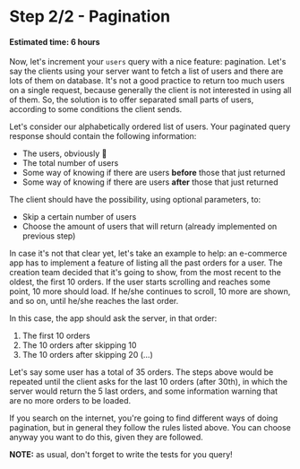 # Step 2/2 - Pagination
#### Estimated time: 6 hours

Now, let's increment your `users` query with a nice feature: pagination. Let's say the clients using your server want to fetch a list of users and there are lots of them on database. It's not a good practice to return too much users on a single request, because generally the client is not interested in using all of them. So, the solution is to offer separated small parts of users, according to some conditions the client sends.

Let's consider our alphabetically ordered list of users. Your paginated query response should contain the following information:

+ The users, obviously 🤣
+ The total number of users
+ Some way of knowing if there are users **before** those that just returned
+ Some way of knowing if there are users **after** those that just returned

The client should have the possibility, using optional parameters, to:

+ Skip a certain number of users
+ Choose the amount of users that will return (already implemented on previous step)

In case it's not that clear yet, let's take an example to help: an e-commerce app has to implement a feature of listing all the past orders for a user. The creation team decided that it's going to show, from the most recent to the oldest, the first 10 orders. If the user starts scrolling and reaches some point, 10 more should load. If he/she continues to scroll, 10 more are shown, and so on, until he/she reaches the last order.

In this case, the app should ask the server, in that order:

1. The first 10 orders
1. The 10 orders after skipping 10
1. The 10 orders after skipping 20
(...)

Let's say some user has a total of 35 orders. The steps above would be repeated until the client asks for the last 10 orders (after 30th), in which the server would return the 5 last orders, and some information warning that are no more orders to be loaded.

If you search on the internet, you're going to find different ways of doing pagination, but in general they follow the rules listed above. You can choose anyway you want to do this, given they are followed.

**NOTE:** as usual, don't forget to write the tests for you query!
